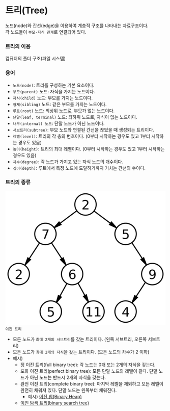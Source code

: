 # 트리(Tree)

노드(node)와 간선(edge)을 이용하여 계층적 구조를 나타내는 자료구조이다.  
각 노드들이 `부모-자식 관계`로 연결되어 있다.

### 트리의 이용

컴퓨터의 폴더 구조(파일 시스템)

### 용어

- `노드(node)`: 트리를 구성하는 기본 요소이다.
- `부모(parent)` 노드: 자식을 가지는 노드이다.
- `자식(child)` 노드: 부모를 가지는 노드이다.
- `형제(sibling)` 노드: 같은 부모를 가지는 노드이다.
- `루트(root)` 노드: 최상위 노드로, 부모가 없는 노드이다.
- `단말(leaf, terminal)` 노드: 최하위 노드로, 자식이 없는 노드이다.
- `내부(internal) 노드`: 단말 노드가 아닌 노드이다.
- `서브트리(subtree)`: 부모 노드와 연결된 간선을 끊었을 때 생성되는 트리이다.
- `레벨(level)`: 트리의 각 층의 번호이다. (0부터 시작하는 경우도 있고 1부터 시작하는 경우도 있음)
- `높이(height)`: 트리의 최대 레벨이다. (0부터 시작하는 경우도 있고 1부터 시작하는 경우도 있음)
- `차수(degree)`: 각 노드가 가지고 있는 자식 노드의 개수이다.
- `깊이(depth)`: 루트에서 특정 노드에 도달하기까지 거치는 간선의 수이다.

### 트리의 종류

![이진 트리](./etc/이진트리.png)  
`이진 트리`

- 모든 노드가 `최대 2개의 서브트리`를 갖는 트리이다. (왼쪽 서브트리, 오른쪽 서브트리)
- 모든 노드가 `최대 2개의 자식`을 갖는 트리이다. (모든 노드의 차수가 2 이하)
- 예시)
    - 정 이진 트리(full binary tree): 각 노드는 0개 또는 2개의 자식을 갖는다.
    - 포화 이진 트리(perfect binary tree): 모든 단말 노드의 레벨이 같다. 단말 노드가 아닌 노드는 반드시 2개의 자식을 갖는다.
    - 완전 이진 트리(complete binary tree): 마지막 레벨을 제외하고 모든 레벨이 완전히 채워져 있다. 단말 노드는 왼쪽부터 채워진다.
        - 예시) [이진 힙(Binary Heap)](https://github.com/hectick/CS/blob/irene/%EC%9E%90%EB%A3%8C%EA%B5%AC%EC%A1%B0/Binary%20Heap.md)
    - [이진 탐색 트리(binary search tree)](https://github.com/hectick/CS/blob/irene/%EC%9E%90%EB%A3%8C%EA%B5%AC%EC%A1%B0/Binary%20Search%20Tree.md)
